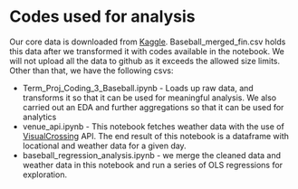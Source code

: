 # Codes used for analysis

Our core data is downloaded from [Kaggle](https://www.kaggle.com/pschale/mlb-pitch-data-20152018?select=games.csv&fbclid=IwAR3CxTEd_RQtheRGB_r1ipD03WS0l5pY9M-kLrVKyN_oJRpK3i9FSLCZmLE). Baseball_merged_fin.csv holds this data after we transformed it with codes available in the notebook. We will not upload all the data to github as it exceeds the allowed size limits. Other than that, we have the following csvs: 

- Term_Proj_Coding_3_Baseball.ipynb - Loads up raw data, and transforms it so that it can be used for meaningful analysis. We also carried out an EDA and further aggregations so that it can be used for analytics
- venue_api.ipynb - This notebook fetches weather data with the use of [VisualCrossing](https://www.visualcrossing.com/) API. The end result of this notebook is a dataframe with locational and weather data for a given day. 
- baseball_regression_analysis.ipynb - we merge the cleaned data and weather data in this notebook and run a series of OLS regressions for exploration.